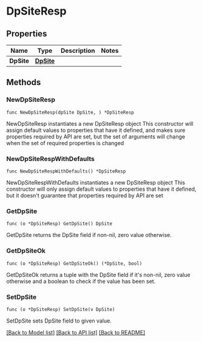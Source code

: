 # DpSiteResp

## Properties

Name | Type | Description | Notes
------------ | ------------- | ------------- | -------------
**DpSite** | [**DpSite**](DpSite.md) |  | 

## Methods

### NewDpSiteResp

`func NewDpSiteResp(dpSite DpSite, ) *DpSiteResp`

NewDpSiteResp instantiates a new DpSiteResp object
This constructor will assign default values to properties that have it defined,
and makes sure properties required by API are set, but the set of arguments
will change when the set of required properties is changed

### NewDpSiteRespWithDefaults

`func NewDpSiteRespWithDefaults() *DpSiteResp`

NewDpSiteRespWithDefaults instantiates a new DpSiteResp object
This constructor will only assign default values to properties that have it defined,
but it doesn't guarantee that properties required by API are set

### GetDpSite

`func (o *DpSiteResp) GetDpSite() DpSite`

GetDpSite returns the DpSite field if non-nil, zero value otherwise.

### GetDpSiteOk

`func (o *DpSiteResp) GetDpSiteOk() (*DpSite, bool)`

GetDpSiteOk returns a tuple with the DpSite field if it's non-nil, zero value otherwise
and a boolean to check if the value has been set.

### SetDpSite

`func (o *DpSiteResp) SetDpSite(v DpSite)`

SetDpSite sets DpSite field to given value.



[[Back to Model list]](../README.md#documentation-for-models) [[Back to API list]](../README.md#documentation-for-api-endpoints) [[Back to README]](../README.md)


